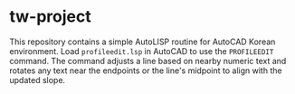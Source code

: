 # tw-project

This repository contains a simple AutoLISP routine for AutoCAD Korean
environment. Load `profileedit.lsp` in AutoCAD to use the `PROFILEEDIT`
command. The command adjusts a line based on nearby numeric text and
rotates any text near the endpoints or the line's midpoint to align with
the updated slope.
